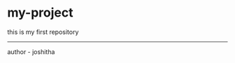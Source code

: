 # my-project
this is my first repository
<hr>
<p>
author - joshitha
</p>
<body bg color="purple>
  </body>

